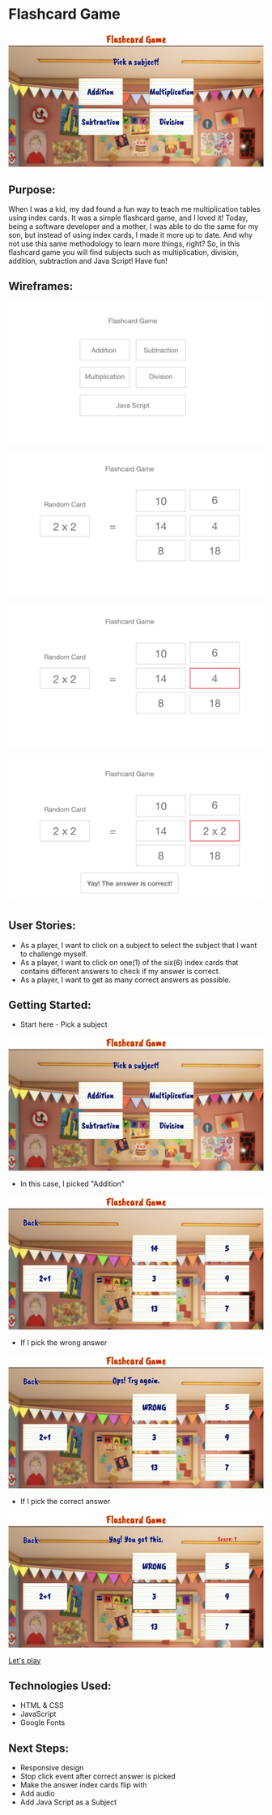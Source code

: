 # Flashcard Game

![fg1M](/assets/wireframes/fg1Menu.png)

## Purpose:

When I was a kid, my dad found a fun way to teach me multiplication tables using index cards. It was a simple flashcard game, and I loved it! Today, being a software developer and a mother, I was able to do the same for my son, but instead of using index cards, I made it more up to date. And why not use this same methodology to learn more things, right? So, in this flashcard game you will find subjects such as multiplication, division, addition, subtraction and Java Script! Have fun!

## Wireframes:

![wf0](/assets/wireframes/wf0.png)

![wf1](/assets/wireframes/wf1.png)

![wf2](/assets/wireframes/wf2.png)

![wf3](/assets/wireframes/wf3.png)

## User Stories:

- As a player, I want to click on a subject to select the subject that I want to challenge myself.
- As a player, I want to click on one(1) of the six(6) index cards that contains different answers to check if my answer is correct.
- As a player, I want to get as many correct answers as possible.

## Getting Started:

- Start here - Pick a subject

![fg1M](/assets/wireframes/fg1Menu.png)

- In this case, I picked "Addition"

![fg2](/assets/wireframes/fg2.png)

- If I pick the wrong answer

![fg3](/assets/wireframes/fg3.png)

- If I pick the correct answer

![fg3](/assets/wireframes/fg4.png)

[Let's play](https://dnocentini.github.io/flashcard-game/)


## Technologies Used:

- HTML & CSS
- JavaScript
- Google Fonts

## Next Steps:
- Responsive design
- Stop click event after correct answer is picked
- Make the answer index cards flip with
- Add audio
- Add Java Script as a Subject
